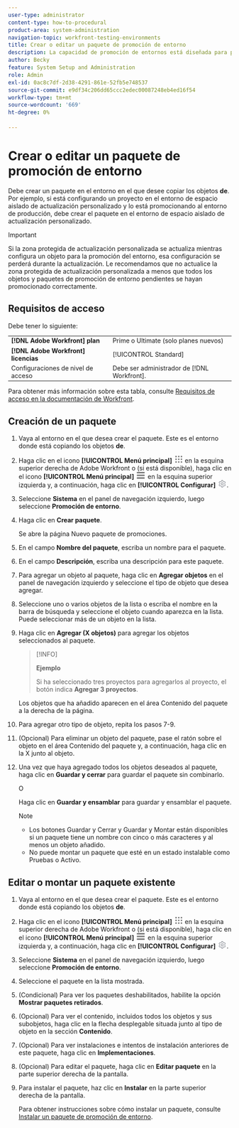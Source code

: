 ```yaml
---
user-type: administrator
content-type: how-to-procedural
product-area: system-administration
navigation-topic: workfront-testing-environments
title: Crear o editar un paquete de promoción de entorno
description: La capacidad de promoción de entornos está diseñada para proporcionar la capacidad de mover objetos relacionados con la configuración de un entorno a otro. Aprenda a crear un paquete de promoción de entorno que luego pueda instalar en un entorno diferente.
author: Becky
feature: System Setup and Administration
role: Admin
exl-id: 0ac8c7df-2d38-4291-861e-52fb5e748537
source-git-commit: e9df34c206dd65ccc2edec00087248eb4ed16f54
workflow-type: tm+mt
source-wordcount: '669'
ht-degree: 0%

---
```


# Crear o editar un paquete de promoción de entorno

Debe crear un paquete en el entorno en el que desee copiar los objetos **de**. Por ejemplo, si está configurando un proyecto en el entorno de espacio aislado de actualización personalizado y lo está promocionando al entorno de producción, debe crear el paquete en el entorno de espacio aislado de actualización personalizado.

>[!IMPORTANT]
>
>Si la zona protegida de actualización personalizada se actualiza mientras configura un objeto para la promoción del entorno, esa configuración se perderá durante la actualización. Le recomendamos que no actualice la zona protegida de actualización personalizada a menos que todos los objetos y paquetes de promoción de entorno pendientes se hayan promocionado correctamente.

## Requisitos de acceso

Debe tener lo siguiente:

<table>
  <tr>
   <td><strong>[!DNL Adobe Workfront] plan</strong>
   </td>
   <td> Prime o Ultimate (solo planes nuevos)
   </td>
  </tr>
  <tr>
   <td><strong>[!DNL Adobe Workfront] licencias</strong>
   </td>
   <td> [!UICONTROL Standard]
   </td>
  </tr>
   <tr>
   <td>Configuraciones de nivel de acceso
   </td>
   <td>Debe ser administrador de [!DNL Workfront].
   </td>
  </tr>
</table>

Para obtener más información sobre esta tabla, consulte [Requisitos de acceso en la documentación de Workfront](/help/quicksilver/administration-and-setup/add-users/access-levels-and-object-permissions/access-level-requirements-in-documentation.md).

## Creación de un paquete

1. Vaya al entorno en el que desea crear el paquete. Este es el entorno donde está copiando los objetos **de**.
1. Haga clic en el icono **[!UICONTROL Menú principal]** ![Menú principal](/help/_includes/assets/main-menu-icon.png) en la esquina superior derecha de Adobe Workfront o (si está disponible), haga clic en el icono **[!UICONTROL Menú principal]** ![Menú principal](/help/_includes/assets/main-menu-icon-left-nav.png) en la esquina superior izquierda y, a continuación, haga clic en **[!UICONTROL Configurar]** ![Icono de configuración](/help/_includes/assets/gear-icon-setup.png).
1. Seleccione **Sistema** en el panel de navegación izquierdo, luego seleccione **Promoción de entorno**.
1. Haga clic en **Crear paquete**.

   Se abre la página Nuevo paquete de promociones.

1. En el campo **Nombre del paquete**, escriba un nombre para el paquete.
1. En el campo **Descripción**, escriba una descripción para este paquete.
1. Para agregar un objeto al paquete, haga clic en **Agregar objetos** en el panel de navegación izquierdo y seleccione el tipo de objeto que desea agregar.
1. Seleccione uno o varios objetos de la lista o escriba el nombre en la barra de búsqueda y seleccione el objeto cuando aparezca en la lista. Puede seleccionar más de un objeto en la lista.
1. Haga clic en **Agregar (X objetos)** para agregar los objetos seleccionados al paquete.

   >[!INFO]
   >
   >**Ejemplo**
   >
   >Si ha seleccionado tres proyectos para agregarlos al proyecto, el botón indica **Agregar 3 proyectos**.

   Los objetos que ha añadido aparecen en el área Contenido del paquete a la derecha de la página.

1. Para agregar otro tipo de objeto, repita los pasos 7-9.
1. (Opcional) Para eliminar un objeto del paquete, pase el ratón sobre el objeto en el área Contenido del paquete y, a continuación, haga clic en la X junto al objeto.
1. Una vez que haya agregado todos los objetos deseados al paquete, haga clic en **Guardar y cerrar** para guardar el paquete sin combinarlo.

   O

   Haga clic en **Guardar y ensamblar** para guardar y ensamblar el paquete.

   >[!NOTE]
   >
   >* Los botones Guardar y Cerrar y Guardar y Montar están disponibles si un paquete tiene un nombre con cinco o más caracteres y al menos un objeto añadido.
   >* No puede montar un paquete que esté en un estado instalable como Pruebas o Activo.

## Editar o montar un paquete existente

1. Vaya al entorno en el que desea crear el paquete. Este es el entorno donde está copiando los objetos **de**.
1. Haga clic en el icono **[!UICONTROL Menú principal]** ![Menú principal](/help/_includes/assets/main-menu-icon.png) en la esquina superior derecha de Adobe Workfront o (si está disponible), haga clic en el icono **[!UICONTROL Menú principal]** ![Menú principal](/help/_includes/assets/main-menu-icon-left-nav.png) en la esquina superior izquierda y, a continuación, haga clic en **[!UICONTROL Configurar]** ![Icono de configuración](/help/_includes/assets/gear-icon-setup.png).
1. Seleccione **Sistema** en el panel de navegación izquierdo, luego seleccione **Promoción de entorno**.
1. Seleccione el paquete en la lista mostrada.
1. (Condicional) Para ver los paquetes deshabilitados, habilite la opción **Mostrar paquetes retirados**.
1. (Opcional) Para ver el contenido, incluidos todos los objetos y sus subobjetos, haga clic en la flecha desplegable situada junto al tipo de objeto en la sección **Contenido**.
1. (Opcional) Para ver instalaciones e intentos de instalación anteriores de este paquete, haga clic en **Implementaciones**.
1. (Opcional) Para editar el paquete, haga clic en **Editar paquete** en la parte superior derecha de la pantalla.
1. Para instalar el paquete, haz clic en **Instalar** en la parte superior derecha de la pantalla.

   Para obtener instrucciones sobre cómo instalar un paquete, consulte [Instalar un paquete de promoción de entorno](/help/quicksilver/administration-and-setup/set-up-workfront/workfront-testing-environments/environment-promotion-install-package.md).

